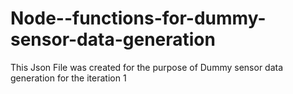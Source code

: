 # Node--functions-for-dummy-sensor-data-generation
 This Json File was created for the purpose of Dummy sensor data generation for the iteration 1 
